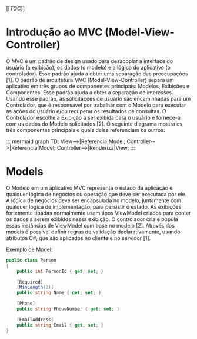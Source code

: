 [[_TOC_]]

# Introdução ao MVC (Model-View-Controller)      
O MVC é um padrão de design usado para desacoplar a interface do usuário (a exibição), os dados (o modelo) e a lógica do aplicativo (o controlador). Esse padrão ajuda a obter uma separação das preocupações [1].
O padrão de arquitetura MVC (Model-View-Controller) separa um aplicativo em três grupos de componentes principais: Modelos, Exibições e Componentes. Esse padrão ajuda a obter a separação de interesses. Usando esse padrão, as solicitações de usuário são encaminhadas para um Controlador, que é responsável por trabalhar com o Modelo para executar as ações do usuário e/ou recuperar os resultados de consultas. O Controlador escolhe a Exibição a ser exibida para o usuário e fornece-a com os dados do Modelo solicitados [2].
O seguinte diagrama mostra os três componentes principais e quais deles referenciam os outros:

::: mermaid
 graph TD; 
 View-->|Referencia|Model; Controller-->|Referencia|Model; Controller-->|Renderiza|View;
:::

# Models
O Modelo em um aplicativo MVC representa o estado da aplicação e qualquer lógica de negócios ou operação que deve ser executada por ele. A lógica de negócios deve ser encapsulada no modelo, juntamente com qualquer lógica de implementação, para persistir o estado. As exibições fortemente tipadas normalmente usam tipos ViewModel criados para conter os dados a serem exibidos nessa exibição. O controlador cria e popula essas instâncias de ViewModel com base no modelo [2].
Através dos models é possível definir regras de validação declarativamente, usando atributos C#, que são aplicados no cliente e no servidor [1].

Exemplo de Model:
```csharp
public class Person
{
    public int PersonId { get; set; }

    [Required]
    [MinLength(2)]
    public string Name { get; set; }

    [Phone]
    public string PhoneNumber { get; set; }

    [EmailAddress]
    public string Email { get; set; }
}
```

